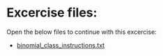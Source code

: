 # Excercise files: 

Open the below files to continue with this excercise: 

- [binomial_class_instructions.txt](../data/1_instruction_files/binomial_class_instructions.txt)

